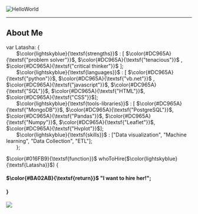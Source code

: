 ![HelloWorld](https://github.com/Latashajd40/Latashajd40/assets/97650423/7dd06ec2-657f-4d03-9d0f-ea0bdce2b42e) 

<hr>
<h2>About Me</h2>

var Latasha: { <br>
&nbsp;&nbsp;&nbsp;&nbsp;&nbsp;&nbsp; $\color{lightskyblue}{\textsf{strengths}}$ : [ $\color{#DC965A}{\textsf{"problem solver"}}$, $\color{#DC965A}{\textsf{"tenacious"}}$ , $\color{#DC965A}{\textsf{"critical thinker"}}$ ];<br>
&nbsp;&nbsp;&nbsp;&nbsp;&nbsp;&nbsp; $\color{lightskyblue}{\textsf{languages}}$ : [ $\color{#DC965A}{\textsf{"python"}}$, $\color{#DC965A}{\textsf{"vb.net"}}$ , $\color{#DC965A}{\textsf{"javascript"}}$, $\color{#DC965A}{\textsf{"SQL"}}$, $\color{#DC965A}{\textsf{"HTML"}}$, $\color{#DC965A}{\textsf{"CSS"}}$];<br>
&nbsp;&nbsp;&nbsp;&nbsp;&nbsp;&nbsp; $\color{lightskyblue}{\textsf{tools-libraries}}$ : [ $\color{#DC965A}{\textsf{"MongoDB"}}$, $\color{#DC965A}{\textsf{"PostgreSQL"}}$, $\color{#DC965A}{\textsf{"Pandas"}}$, $\color{#DC965A}{\textsf{"Numpy"}}$, $\color{#DC965A}{\textsf{"Leaflet"}}$, $\color{#DC965A}{\textsf{"Hvplot"}}$];<br>
&nbsp;&nbsp;&nbsp;&nbsp;&nbsp;&nbsp; $\color{lightskyblue}{\textsf{skills}}$ : ["Data visualization", "Machine learning", "Data Collection", "ETL"];<br>
&nbsp;&nbsp;&nbsp;&nbsp;&nbsp;&nbsp; };

<p>$\color{#016FB9}{\textsf{function}}$ whoToHire($\color{lightskyblue}{\textsf{Latasha}}$) {</p>
<h4>$\color{#BA02AB}{\textsf{return}}$ "I want to hire her!";</h4>
<h4>}</h4>

<div id="badges">
<a href="https://www.linkedin.com/in/latasha-jones-nc/"><img src="https://img.shields.io/badge/LinkedIn-blue?logo=linkedin&logoColor=white&style=for-the-badge"><a/>
</div>


